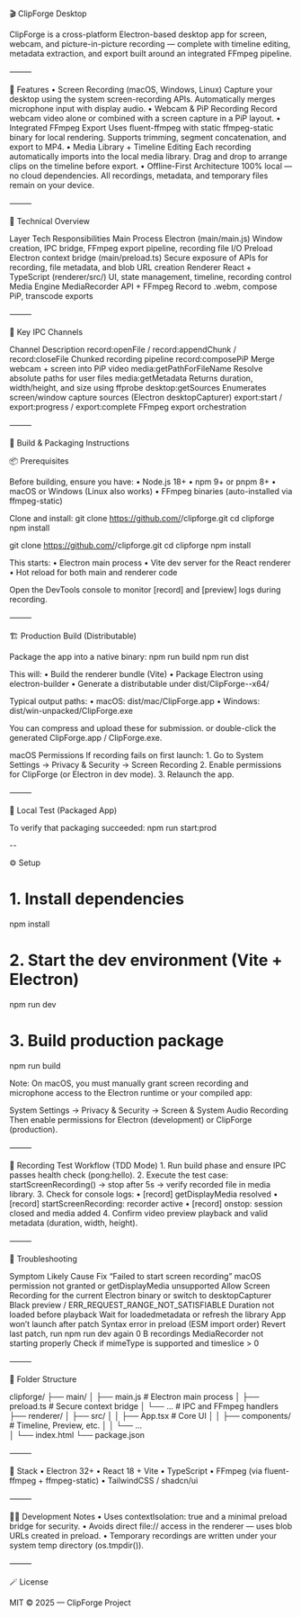 🎬 ClipForge Desktop

ClipForge is a cross-platform Electron-based desktop app for screen, webcam, and picture-in-picture recording — complete with timeline editing, metadata extraction, and export built around an integrated FFmpeg pipeline.

⸻

🚀 Features
	•	Screen Recording (macOS, Windows, Linux)
Capture your desktop using the system screen-recording APIs.
Automatically merges microphone input with display audio.
	•	Webcam & PiP Recording
Record webcam video alone or combined with a screen capture in a PiP layout.
	•	Integrated FFmpeg Export
Uses fluent-ffmpeg with static ffmpeg-static binary for local rendering.
Supports trimming, segment concatenation, and export to MP4.
	•	Media Library + Timeline Editing
Each recording automatically imports into the local media library.
Drag and drop to arrange clips on the timeline before export.
	•	Offline-First Architecture
100% local — no cloud dependencies.
All recordings, metadata, and temporary files remain on your device.

⸻

🧠 Technical Overview

Layer	Tech	Responsibilities
Main Process	Electron (main/main.js)	Window creation, IPC bridge, FFmpeg export pipeline, recording file I/O
Preload	Electron context bridge (main/preload.ts)	Secure exposure of APIs for recording, file metadata, and blob URL creation
Renderer	React + TypeScript (renderer/src/)	UI, state management, timeline, recording control
Media Engine	MediaRecorder API + FFmpeg	Record to .webm, compose PiP, transcode exports


⸻

🧩 Key IPC Channels

Channel	Description
record:openFile / record:appendChunk / record:closeFile	Chunked recording pipeline
record:composePiP	Merge webcam + screen into PiP video
media:getPathForFileName	Resolve absolute paths for user files
media:getMetadata	Returns duration, width/height, and size using ffprobe
desktop:getSources	Enumerates screen/window capture sources (Electron desktopCapturer)
export:start / export:progress / export:complete	FFmpeg export orchestration


⸻

🧱 Build & Packaging Instructions

📦 Prerequisites

Before building, ensure you have:
	•	Node.js 18+
	•	npm 9+ or pnpm 8+
	•	macOS or Windows (Linux also works)
	•	FFmpeg binaries (auto-installed via ffmpeg-static)

Clone and install:
git clone https://github.com/<your-username>/clipforge.git
cd clipforge
npm install

git clone https://github.com/<your-username>/clipforge.git
cd clipforge
npm install

This starts:
	•	Electron main process
	•	Vite dev server for the React renderer
	•	Hot reload for both main and renderer code

Open the DevTools console to monitor [record] and [preview] logs during recording.

⸻

🏗️ Production Build (Distributable)

Package the app into a native binary:
npm run build
npm run dist

This will:
	•	Build the renderer bundle (Vite)
	•	Package Electron using electron-builder
	•	Generate a distributable under dist/ClipForge-<platform>-x64/

Typical output paths:
	•	macOS: dist/mac/ClipForge.app
	•	Windows: dist/win-unpacked/ClipForge.exe

You can compress and upload these for submission.
or double-click the generated ClipForge.app / ClipForge.exe.

macOS Permissions
If recording fails on first launch:
	1.	Go to System Settings → Privacy & Security → Screen Recording
	2.	Enable permissions for ClipForge (or Electron in dev mode).
	3.	Relaunch the app.

⸻

🧪 Local Test (Packaged App)

To verify that packaging succeeded:
npm run start:prod


--

⚙️ Setup

# 1. Install dependencies
npm install

# 2. Start the dev environment (Vite + Electron)
npm run dev

# 3. Build production package
npm run build

Note: On macOS, you must manually grant screen recording and microphone access to the Electron runtime or your compiled app:

System Settings → Privacy & Security → Screen & System Audio Recording
Then enable permissions for Electron (development) or ClipForge (production).

⸻

🧪 Recording Test Workflow (TDD Mode)
	1.	Run build phase and ensure IPC passes health check (pong:hello).
	2.	Execute the test case: startScreenRecording() → stop after 5s → verify recorded file in media library.
	3.	Check for console logs:
	•	[record] getDisplayMedia resolved
	•	[record] startScreenRecording: recorder active
	•	[record] onstop: session closed and media added
	4.	Confirm video preview playback and valid metadata (duration, width, height).

⸻

🧰 Troubleshooting

Symptom	Likely Cause	Fix
“Failed to start screen recording”	macOS permission not granted or getDisplayMedia unsupported	Allow Screen Recording for the current Electron binary or switch to desktopCapturer
Black preview / ERR_REQUEST_RANGE_NOT_SATISFIABLE	Duration not loaded before playback	Wait for loadedmetadata or refresh the library
App won’t launch after patch	Syntax error in preload (ESM import order)	Revert last patch, run npm run dev again
0 B recordings	MediaRecorder not starting properly	Check if mimeType is supported and timeslice > 0


⸻

🧩 Folder Structure

clipforge/
├── main/
│   ├── main.js           # Electron main process
│   ├── preload.ts        # Secure context bridge
│   └── ...               # IPC and FFmpeg handlers
├── renderer/
│   ├── src/
│   │   ├── App.tsx       # Core UI
│   │   ├── components/   # Timeline, Preview, etc.
│   │   └── ...           
│   └── index.html
└── package.json


⸻

🧱 Stack
	•	Electron 32+
	•	React 18 + Vite
	•	TypeScript
	•	FFmpeg (via fluent-ffmpeg + ffmpeg-static)
	•	TailwindCSS / shadcn/ui

⸻

🧑‍💻 Development Notes
	•	Uses contextIsolation: true and a minimal preload bridge for security.
	•	Avoids direct file:// access in the renderer — uses blob URLs created in preload.
	•	Temporary recordings are written under your system temp directory (os.tmpdir()).

⸻

🪄 License

MIT © 2025 — ClipForge Project